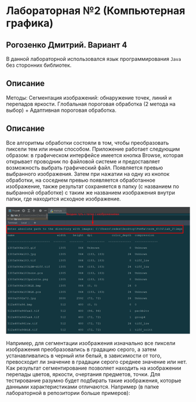 # Лабораторная №2 (Компьютерная графика)

## Рогозенко Дмитрий. Вариант 4

В данной лабораторной использовался язык программирования ```Java``` без сторонних библиотек. 

## Описание

Методы: Сегментация изображений: обнаружение точек, линий и перепадов яркости. Глобальная пороговая обработка (2 метода на выбор) + Адаптивная пороговая обработка.

## Описание

Все алгоритмы обработки состояли в том, чтобы преобразовать пиксели тем или иным способом. Приложение работает следующим образом: в графическом интерфейсе имеется кнопка Browse, 
которая открывает проводник по файловой системе и предоставляет возможность выбрать графический файл. Появляется превью выбранного изображения. 
Затем при нажатии на одну из кнопок обработки, на соседнем превью появляется обработанное изображение, также результат сохраняется в папку 
(с названием по выбранной обработке) с таким же названием изображения внутри папки, где находится исходное изображение.

![Screen of work example_1](https://github.com/RedExtreme12/CG_lab_2/blob/master/screens/screen_work_exmpl.png)

Например, для сегментации изображения изначально все пиксели изображения преобразовались в градацию серого, а затем устанавливались в черный или белый, в зависимости от того, превосходит ли значение в градации серого среднее значение или нет. Как результат сегментирование позволяет находить на изображении перепады цветов, яркости, очертания предметов, точки. Для тестирование разумно будет подбирать такие изображения, которые данными характеристиками отличаются. Например (в папке лабораторной в репозитории больше примеров):


